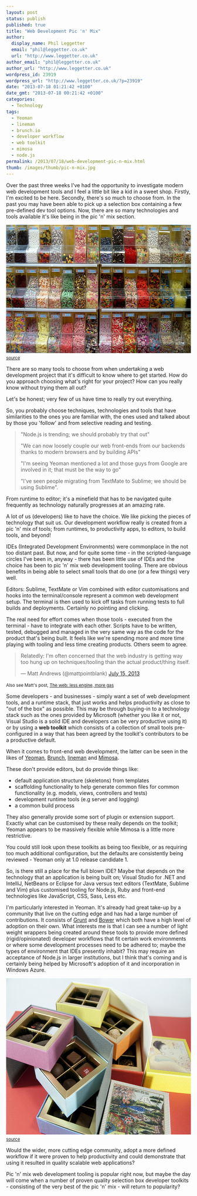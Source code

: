 ```yaml
---
layout: post
status: publish
published: true
title: "Web Development Pic 'n' Mix"
author:
  display_name: Phil Leggetter
  email: "phil@leggetter.co.uk"
  url: "http://www.leggetter.co.uk"
author_email: "phil@leggetter.co.uk"
author_url: "http://www.leggetter.co.uk"
wordpress_id: 23919
wordpress_url: "http://www.leggetter.co.uk/?p=23919"
date: "2013-07-18 01:21:42 +0100"
date_gmt: "2013-07-18 00:21:42 +0100"
categories:
  - Technology
tags:
  - Yeoman
  - lineman
  - brunch.io
  - developer workflow
  - web toolkit
  - mimosa
  - node.js
permalink: /2013/07/18/web-development-pic-n-mix.html
thumb: /images/thumb/pic-n-mix.jpg
---
```


<p>Over the past three weeks I've had the opportunity to investigate modern web development tools and I feel a little bit like a kid in a sweet shop. Firstly, I'm excited to be here. Secondly, there's so much to choose from. In the past you may have been able to pick up a selection box containing a few pre-defined dev tool options. Now, there are so many technologies and tools available it's like being in the pic 'n' mix section.</p>
<p><img src="/wp-content/uploads/2013/07/pic-n-mix.jpg" alt="pic-n-mix" width="640" height="349" class="aligncenter size-full wp-image-23921" /><br />
<small><a href="http://www.flickr.com/photos/20989733@N00/61985179/">source</a></small></p>
<p>There are so many tools to choose from when undertaking a web development project that it's difficult to know where to get started. How do you approach choosing what's right for your project? How can you really know without trying them all out?</p>
<p>Let's be honest; very few of us have time to really try out everything.</p>
<p>So, you probably choose techniques, technologies and tools that have similarities to the ones you are familiar with, the ones used and talked about by those you 'follow' and from selective reading and testing.</p>
<blockquote>
<p>"Node.js is trending; we should probably try that out"</p>
<p>"We can now loosely couple our web front-ends from our backends thanks to modern browsers and by building APIs"</p>
<p>"I'm seeing Yeoman mentioned a lot and those guys from Google are involved in it; that must be the way to go"</p>
<p>"I've seen people migrating from TextMate to Sublime; we should be using Sublime".</p>
</blockquote>
<p>From runtime to editor; it's a minefield that has to be navigated quite frequently as technology naturally progresses at an amazing rate.</p>
<p>A lot of us (developers) like to have the choice. We like picking the pieces of technology that suit us. Our development workflow really is created from a pic 'n' mix of tools; from runtimes, to productivity apps, to editors, to build tools, and beyond!</p>
<p>IDEs (Integrated Development Environments) were commonplace in the not too distant past. But now, and for quite some time - in the scripted-language circles I've been in, anyway - there has been little use of IDEs and the choice has been to pic 'n' mix web development tooling. There are obvious benefits in being able to select small tools that do one (or a few things) very well.</p>
<p>Editors: Sublime, TextMate or Vim combined with editor customisations and hooks into the terminal/console represent a common web development setup. The terminal is then used to kick off tasks from running tests to full builds and deployments. Certainly no pointing and clicking.</p>
<p>The real need for effort comes when those tools - executed from the terminal - have to integrate with each other. Scripts have to be written, tested, debugged and managed in the very same way as the code for the product that's being built. It feels like we're spending more and more time playing with tooling and less time creating products. Others seem to agree.</p>
<blockquote class="twitter-tweet"><p>Relatedly: I&#39;m often concerned that the web industry is getting way too hung up on techniques/tooling than the actual product/thing itself.</p>
<p>&mdash; Matt Andrews (@mattpointblank) <a href="https://twitter.com/mattpointblank/statuses/356899458384019456">July 15, 2013</a></p></blockquote>
<p><script async src="//platform.twitter.com/widgets.js" charset="utf-8"></script></p>
<p><small>Also see Matt's post, <a href="http://www.threechords.org/blog/the-web-less-engine-more-gas/">The web: less engine, more gas</a></small></p>
<p>Some developers - and businesses - simply want a set of web development tools, and a runtime stack, that just works and helps productivity as close to "out of the box" as possible. This may be through buying-in to a technology stack such as the ones provided by Microsoft (whether you like it or not, Visual Studio is a solid IDE and developers can be very productive using it) or by using a <strong>web toolkit</strong> which consists of a collection of small tools pre-configured in a way that has been agreed by the toolkit's contributors to be a productive default.</p>
<p>When it comes to front-end web development, the latter can be seen in the likes of <a href="http://yeoman.io">Yeoman</a>, <a href="http://brunch.io/">Brunch</a>, <a href="https://github.com/testdouble/lineman">lineman</a> and <a href="http://mimosajs.com/">Mimosa</a>.</p>
<p>These don't provide editors, but do provide things like:</p>
<ul>
<li>default application structure (skeletons) from templates</li>
<li>scaffolding functionality to help generate common files for common functionality (e.g. models, views, controllers and tests)</li>
<li>development runtime tools (e.g server and logging)</li>
<li>a common build process</li>
</ul>
<p>They also generally provide some sort of plugin or extension support. Exactly what can be customised by these really depends on the toolkit; Yeoman appears to be massively flexible while Mimosa is a little more restrictive.</p>
<p>You could still look upon these toolkits as being too flexible, or as requiring too much additional configuration, but the defaults are consistently being reviewed - Yeoman only at 1.0 release candidate 1.</p>
<p>So, is there still a place for the full blown IDE? Maybe that depends on the technology that an application is being built on; Visual Studio for .NET and IntelliJ, NetBeans or Eclipse for Java versus text editors (TextMate, Sublime and Vim) plus customised tooling for Node.js, Ruby and front-end technologies like JavaScript, CSS, Sass, Less etc.</p>
<p>I'm particularly interested in Yeoman. It's already had great take-up by a community that live on the cutting edge and has had a large number of contributions. It consists of <a href="gruntjs.com">Grunt</a> and <a href="http://bower.io/">Bower</a> which both have a high level of adoption on their own. What interests me is that I can see a number of light weight wrappers being created around these tools to provide more defined (rigid/opinionated) developer workflows that fit certain work environments or where some development processes need to be adhered to; maybe the types of environment that IDEs presently inhabit? This may require an acceptance of Node.js in larger institutions, but I think that's coming and is certainly being helped by Microsoft's adoption of it and incorporation in Windows Azure.</p>
<p><img src="/wp-content/uploads/2013/07/selection-box.jpg" alt="selection-box" width="640" height="425" class="aligncenter size-full wp-image-23924" /><br />
<small><a href="http://www.flickr.com/photos/skrb/5984295645/sizes/z/in/photostream/">source</a></small></p>
<p>Would the wider, more cutting edge community, adopt a more defined workflow if it were proven to help productivity and could demonstrate that using it resulted in quality scalable web applications?</p>
<p>Pic 'n' mix web development tooling is popular right now, but maybe the day will come when a number of proven quality selection box developer toolkits - consisting of the very best of the pic 'n' mix - will return to popularity?</p>
